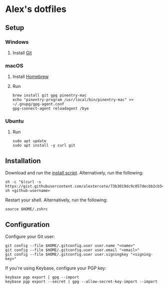 # Alex's dotfiles

## Setup

### Windows

1. Install [Git](https://git-scm.com/download/win)

### macOS

1. Install [Homebrew](https://brew.sh/)

1. Run

   ```shell
   brew install git gpg pinentry-mac
   echo "pinentry-program /usr/local/bin/pinentry-mac" >> ~/.gnupg/gpg-agent.conf
   gpg-connect-agent reloadagent /bye
   ```

### Ubuntu

1. Run

   ```shell
   sudo apt update
   sudo apt install -y curl git
   ```

## Installation

Download and run the [install script](https://gist.github.com/alextercete/73b3019dc9c057decbb2cb54cb00e88c). Alternatively, run the following:

```shell
sh -c "$(curl -s https://gist.githubusercontent.com/alextercete/73b3019dc9c057decbb2cb54cb00e88c/raw/dotfiles.sh)" sh <github-username>
```

Restart your shell. Alternatively, run the following:

```shell
source $HOME/.zshrc
```

## Configuration

Configure your Git user:

```shell
git config --file $HOME/.gitconfig.user user.name "<name>"
git config --file $HOME/.gitconfig.user user.email "<email>"
git config --file $HOME/.gitconfig.user user.signingkey "<signing-key>"
```

If you're using Keybase, configure your PGP key:

```shell
keybase pgp export | gpg --import
keybase pgp export --secret | gpg --allow-secret-key-import --import
```
